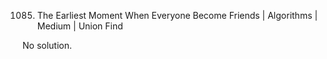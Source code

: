 1085. The Earliest Moment When Everyone Become Friends | Algorithms | Medium | Union Find

No solution.
